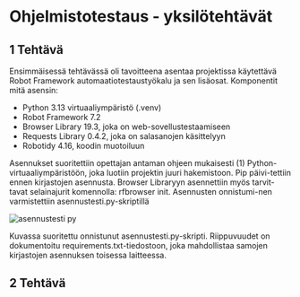 # Ohjelmistotestaus - yksilötehtävät
## 1	Tehtävä
Ensimmäisessä tehtävässä oli tavoitteena asentaa projektissa käytettävä Robot Framework automaatiotestaustyökalu ja sen lisäosat.
 Komponentit mitä asensin:
-	Python 3.13 virtuaaliympäristö (.venv)
-	Robot Framework 7.2
-	Browser Library 19.3, joka on web-sovellustestaamiseen
-	Requests Library 0.4.2, joka on salasanojen käsittelyyn
-	Robotidy 4.16, koodin muotoiluun

Asennukset suoritettiin opettajan antaman ohjeen mukaisesti (1)
Python-virtuaaliympäristöön, joka luotiin projektin juuri hakemistoon. Pip päivi-tettiin ennen kirjastojen asennusta. Browser Libraryyn asennettiin myös tarvit-tavat selainajurit komennolla: rfbrowser init. Asennusten onnistumi-nen varmistettiin asennustesti.py-skriptillä

![asennustesti py](https://github.com/user-attachments/assets/f534bba5-0622-4efb-a997-5c5a8e0ff283)

Kuvassa suoritettu onnistunut asennustesti.py-skripti. 
Riippuvuudet on dokumentoitu requirements.txt-tiedostoon, joka mahdollistaa samojen kirjastojen asennuksen toisessa laitteessa.

## 2 Tehtävä
